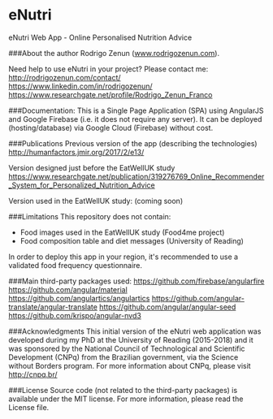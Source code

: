 # eNutri
eNutri Web App - Online Personalised Nutrition Advice

###About the author
Rodrigo Zenun (www.rodrigozenun.com).

Need help to use eNutri in your project? Please contact me:
http://rodrigozenun.com/contact/
https://www.linkedin.com/in/rodrigozenun/
https://www.researchgate.net/profile/Rodrigo_Zenun_Franco

###Documentation:
This is a Single Page Application (SPA) using AngularJS and Google Firebase (i.e. it does not require any server).
It can be deployed (hosting/database) via Google Cloud (Firebase) without cost.

###Publications
Previous version of the app (describing the technologies)
http://humanfactors.jmir.org/2017/2/e13/

Version designed just before the EatWellUK study
https://www.researchgate.net/publication/319276769_Online_Recommender_System_for_Personalized_Nutrition_Advice

Version used in the EatWellUK study:
(coming soon)

###Limitations
This repository does not contain:
- Food images used in the EatWellUK study (Food4me project)
- Food composition table and diet messages (University of Reading)

In order to deploy this app in your region, it's recommended to use a validated food frequency questionnaire.

###Main third-party packages used:
https://github.com/firebase/angularfire
https://github.com/angular/material
https://github.com/angulartics/angulartics
https://github.com/angular-translate/angular-translate
https://github.com/angular/angular-seed
https://github.com/krispo/angular-nvd3

###Acknowledgments
This initial version of the eNutri web application was developed during my PhD at the University of Reading (2015-2018) and it was sponsored by the National Council of Technological and Scientific Development (CNPq) from the Brazilian government, via the Science without Borders program. 
For more information about CNPq, please visit http://cnpq.br/

###License
Source code (not related to the third-party packages) is available under the MIT license. For more information, please read the License file.

